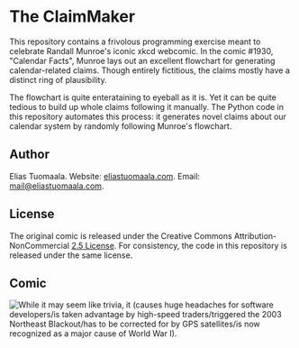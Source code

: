 # The ClaimMaker

This repository contains a frivolous programming exercise meant to celebrate Randall Munroe's iconic xkcd webcomic. In the comic #1930, "Calendar Facts", Munroe lays out an excellent flowchart for generating calendar-related claims. Though entirely fictitious, the claims mostly have a distinct ring of plausibility.

The flowchart is quite enterataining to eyeball as it is. Yet it can be quite tedious to build up whole claims following it manually. The Python code in this repository automates this process: it generates novel claims about our calendar system by randomly following Munroe's flowchart.

## Author

Elias Tuomaala. Website: [eliastuomaala.com](https://eliastuomaala.com/ "Elias Tuomaala"). Email: mail@eliastuomaala.com.

## License

The original comic is released under the Creative Commons Attribution-NonCommercial [2.5 License](http://creativecommons.org/licenses/by-nc/2.5/). For consistency, the code in this repository is released under the same license.

## Comic

![While it may seem like trivia, it (causes huge headaches for software developers/is taken advantage by high-speed traders/triggered the 2003 Northeast Blackout/has to be corrected for by GPS satellites/is now recognized as a major cause of World War I).](https://imgs.xkcd.com/comics/calendar_facts_2x.png)
